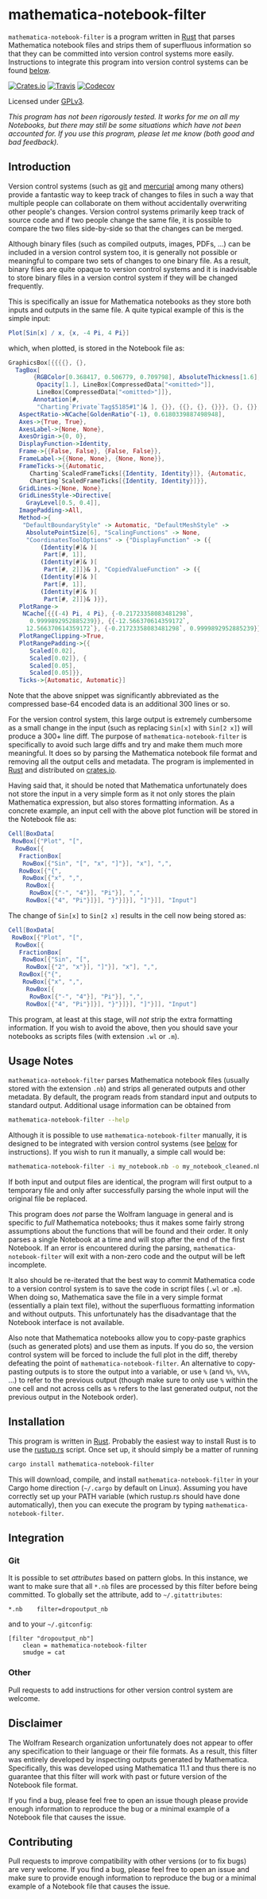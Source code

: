 # mathematica-notebook-filter

`mathematica-notebook-filter` is a program written in
[Rust](https://www.rust-lang.org/) that parses Mathematica notebook files and
strips them of superfluous information so that they can be committed into
version control systems more easily.  Instructions to integrate this program
into version control systems can be found [below](#integration).

[![Crates.io](https://img.shields.io/crates/v/mathematica-notebook-filter.svg)](https://crates.io/crates/mathematica-notebook-filter)
[![Travis](https://img.shields.io/travis/JP-Ellis/mathematica-notebook-filter/master.svg)](https://travis-ci.org/JP-Ellis/mathematica-notebook-filter)
[![Codecov](https://img.shields.io/codecov/c/github/JP-Ellis/mathematica-notebook-filter/master.svg)](https://codecov.io/gh/JP-Ellis/mathematica-notebook-filter)

Licensed under [GPLv3](https://www.gnu.org/licenses/gpl-3.0.html).

*This program has not been rigorously tested.  It works for me on all my
Notebooks, but there may still be some situations which have not been accounted
for.  If you use this program, please let me know (both good and bad feedback).*

## Introduction

Version control systems (such as [git](https://git-scm.com/) and
[mercurial](https://www.mercurial-scm.org/) among many others) provide a
fantastic way to keep track of changes to files in such a way that multiple
people can collaborate on them without accidentally overwriting other people's
changes.  Version control systems primarily keep track of source code and if two
people change the same file, it is possible to compare the two files
side-by-side so that the changes can be merged.

Although binary files (such as compiled outputs, images, PDFs, ...) can be
included in a version control system too, it is generally not possible or
meaningful to compare two sets of changes to one binary file.  As a result,
binary files are quite opaque to version control systems and it is inadvisable
to store binary files in a version control system if they will be changed
frequently.

This is specifically an issue for Mathematica notebooks as they store both
inputs and outputs in the same file.  A quite typical example of this is the
simple input:

```mathematica
Plot[Sin[x] / x, {x, -4 Pi, 4 Pi}]
```

which, when plotted, is stored in the Notebook file as:

```mathematica
GraphicsBox[{{{{}, {},
  TagBox[
       {RGBColor[0.368417, 0.506779, 0.709798], AbsoluteThickness[1.6],
        Opacity[1.], LineBox[CompressedData["<omitted>"]],
        LineBox[CompressedData["<omitted>"]]},
       Annotation[#,
        "Charting`Private`Tag$5185#1"]& ], {}}, {{}, {}, {}}}, {}, {}},
   AspectRatio->NCache[GoldenRatio^(-1), 0.6180339887498948],
   Axes->{True, True},
   AxesLabel->{None, None},
   AxesOrigin->{0, 0},
   DisplayFunction->Identity,
   Frame->{{False, False}, {False, False}},
   FrameLabel->{{None, None}, {None, None}},
   FrameTicks->{{Automatic,
      Charting`ScaledFrameTicks[{Identity, Identity}]}, {Automatic,
      Charting`ScaledFrameTicks[{Identity, Identity}]}},
   GridLines->{None, None},
   GridLinesStyle->Directive[
     GrayLevel[0.5, 0.4]],
   ImagePadding->All,
   Method->{
    "DefaultBoundaryStyle" -> Automatic, "DefaultMeshStyle" ->
     AbsolutePointSize[6], "ScalingFunctions" -> None,
     "CoordinatesToolOptions" -> {"DisplayFunction" -> ({
         (Identity[#]& )[
          Part[#, 1]],
         (Identity[#]& )[
          Part[#, 2]]}& ), "CopiedValueFunction" -> ({
         (Identity[#]& )[
          Part[#, 1]],
         (Identity[#]& )[
          Part[#, 2]]}& )}},
   PlotRange->
    NCache[{{(-4) Pi, 4 Pi}, {-0.21723358083481298`,
      0.9999892952885239}}, {{-12.566370614359172`,
     12.566370614359172`}, {-0.21723358083481298`, 0.9999892952885239}}],
   PlotRangeClipping->True,
   PlotRangePadding->{{
      Scaled[0.02],
      Scaled[0.02]}, {
      Scaled[0.05],
      Scaled[0.05]}},
   Ticks->{Automatic, Automatic}]
```

Note that the above snippet was significantly abbreviated as the compressed
base-64 encoded data is an additional 300 lines or so.

For the version control system, this large output is extremely cumbersome as a
small change in the input (such as replacing `Sin[x]` with `Sin[2 x]`) will
produce a 300+ line diff.  The purpose of `mathematica-notebook-filter` is
specifically to avoid such large diffs and try and make them much more
meaningful.  It does so by parsing the Mathematica notebook file format and
removing all the output cells and metadata.  The program is implemented in
[Rust](https://www.rust-lang.org/) and distributed on
[crates.io](https://crates.io/crates/mathematica-notebook-filter).

Having said that, it should be noted that Mathematica unfortunately does not
store the input in a very simple form as it not only stores the plain
Mathematica expression, but also stores formatting information.  As a concrete
example, an input cell with the above plot function will be stored in the
Notebook file as:

```mathematica
Cell[BoxData[
 RowBox[{"Plot", "[",
  RowBox[{
   FractionBox[
    RowBox[{"Sin", "[", "x", "]"}], "x"], ",",
   RowBox[{"{",
    RowBox[{"x", ",",
     RowBox[{
      RowBox[{"-", "4"}], "Pi"}], ",",
     RowBox[{"4", "Pi"}]}], "}"}]}], "]"}]], "Input"]
```

The change of `Sin[x]` to `Sin[2 x]` results in the cell now being stored as:

```mathematica
Cell[BoxData[
 RowBox[{"Plot", "[",
  RowBox[{
   FractionBox[
    RowBox[{"Sin", "[",
     RowBox[{"2", "x"}], "]"}], "x"], ",",
   RowBox[{"{",
    RowBox[{"x", ",",
     RowBox[{
      RowBox[{"-", "4"}], "Pi"}], ",",
     RowBox[{"4", "Pi"}]}], "}"}]}], "]"}]], "Input"]
```

This program, at least at this stage, will *not* strip the extra formatting
information.  If you wish to avoid the above, then you should save your
notebooks as scripts files (with extension `.wl` or `.m`).

## Usage Notes

`mathematica-notebook-filter` parses Mathematica notebook files (usually stored
with the extension `.nb`) and strips all generated outputs and other metadata.
By default, the program reads from standard input and outputs to standard
output.  Additional usage information can be obtained from

```sh
mathematica-notebook-filter --help
```

Although it is possible to use `mathematica-notebook-filter` manually, it is
designed to be integrated with version control systems (see
[below](#Integration) for instructions).  If you wish to run it manually, a
simple call would be:

```sh
mathematica-notebook-filter -i my_notebook.nb -o my_notebook_cleaned.nb
```

If both input and output files are identical, the program will first output to a
temporary file and only after successfully parsing the whole input will the
original file be replaced.

This program does *not* parse the Wolfram language in general and is specific to
*full* Mathematica notebooks; thus it makes some fairly strong assumptions about
the functions that will be found and their order.  It only parses a single
Notebook at a time and will stop after the end of the first Notebook.  If an
error is encountered during the parsing, `mathematica-notebook-filter` will exit
with a non-zero code and the output will be left incomplete.

It also should be re-iterated that the best way to commit Mathematica code to a
version control system is to save the code in script files (`.wl` or `.m`).
When doing so, Mathematica save the file in a very simple format (essentially a
plain text file), without the superfluous formatting information and without
outputs.  This unfortunately has the disadvantage that the Notebook interface is
not available.

Also note that Mathematica notebooks allow you to copy-paste graphics (such as
generated plots) and use them as inputs.  If you do so, the version control
system will be forced to include the full plot in the diff, thereby defeating
the point of `mathematica-notebook-filter`.  An alternative to copy-pasting
outputs is to store the output into a variable, or use `%` (and `%%`, `%%%`,
...) to refer to the previous output (though make sure to only use `%` within
the one cell and not across cells as `%` refers to the last generated output,
not the previous output in the Notebook order).

## Installation

This program is written in [Rust](https://www.rust-lang.org/).  Probably the
easiest way to install Rust is to use the [rustup.rs](https://www.rustup.rs/)
script.  Once set up, it should simply be a matter of running

```sh
cargo install mathematica-notebook-filter
```

This will download, compile, and install `mathematica-notebook-filter` in your
Cargo home direction (`~/.cargo` by default on Linux).  Assuming you have
correctly set up your PATH variable (which rustup.rs should have done
automatically), then you can execute the program by typing
`mathematica-notebook-filter`.

## Integration

### Git

It is possible to set *attributes* based on pattern globs.  In this instance, we
want to make sure that all `*.nb` files are processed by this filter before
being committed.  To globally set the attribute, add to `~/.gitattributes`:

```text
*.nb    filter=dropoutput_nb
```

and to your `~/.gitconfig`:

```text
[filter "dropoutput_nb"]
    clean = mathematica-notebook-filter
    smudge = cat
```

### Other

Pull requests to add instructions for other version control system are welcome.


## Disclaimer

The Wolfram Research organization unfortunately does not appear to offer any
specification to their language or their file formats.  As a result, this filter
was entirely developed by inspecting outputs generated by Mathematica.
Specifically, this was developed using Mathematica 11.1 and thus there is no
guarantee that this filter will work with past or future version of the Notebook
file format.

If you find a bug, please feel free to open an issue though please provide
enough information to reproduce the bug or a minimal example of a Notebook file
that causes the issue.

## Contributing

Pull requests to improve compatibility with other versions (or to fix bugs) are
very welcome.  If you find a bug, please feel free to open an issue and make
sure to provide enough information to reproduce the bug or a minimal example of
a Notebook file that causes the issue.
